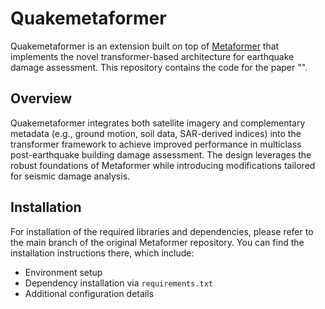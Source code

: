 # Quakemetaformer

Quakemetaformer is an extension built on top of [Metaformer](https://github.com/dqshuai/MetaFormer) that implements the novel transformer-based architecture for earthquake damage assessment. This repository contains the code for the paper "".

## Overview

Quakemetaformer integrates both satellite imagery and complementary metadata (e.g., ground motion, soil data, SAR-derived indices) into the transformer framework to achieve improved performance in multiclass post-earthquake building damage assessment. The design leverages the robust foundations of Metaformer while introducing modifications tailored for seismic damage analysis.

## Installation

For installation of the required libraries and dependencies, please refer to the main branch of the original Metaformer repository. You can find the installation instructions there, which include:

- Environment setup
- Dependency installation via `requirements.txt`
- Additional configuration details

